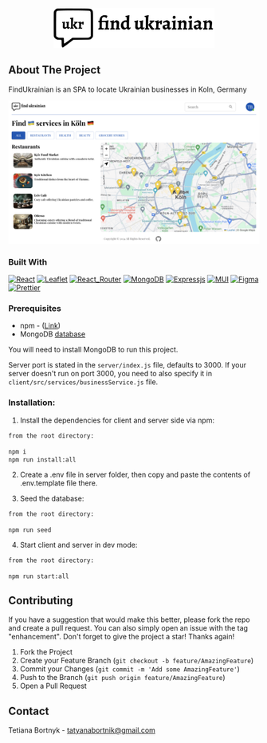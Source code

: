 <!-- PROJECT LOGO -->
<br />
<div align="center">
  <a href="https://github.com/tatyanabortnik/FindUkrainian">
    <img src="client/public/logo.png" alt="Logo" height="80">
  </a>
</div>

## About The Project

FindUkrainian is an SPA to locate Ukrainian businesses in Koln, Germany

![FindUkrainian Screen Shot][product-screenshot]

### Built With

[![React][React]][React_URL]
[![Leaflet][Leaflet]][Leaflet_URL]
[![React_Router][React_Router]][React_Router_URL]
[![MongoDB][MongoDB]][MongoDB_URL]
[![Expressjs][Expressjs]][Expressjs_URL]
[![MUI][MUI]][MUI_URL]
[![Figma][Figma]][Figma_URL]
[![Prettier][Prettier]](https://prettier.io/)

### Prerequisites

- npm - ([Link](https://docs.npmjs.com/downloading-and-installing-node-js-and-npm))
- MongoDB [database](https://www.mongodb.com/docs/manual/administration/install-community/)

You will need to install MongoDB to run this project.

Server port is stated in the `server/index.js` file, defaults to 3000. If your server doesn't run on port 3000, you need to also specify it in `client/src/services/businessService.js` file.

### Installation:

1. Install the dependencies for client and server side via npm:

```
from the root directory:

npm i
npm run install:all
```

2. Create a .env file in server folder, then copy and paste the contents of .env.template file there.

3. Seed the database:

```
from the root directory:

npm run seed
```

4. Start client and server in dev mode:

```
from the root directory:

npm run start:all
```

## Contributing

If you have a suggestion that would make this better, please fork the repo and create a pull request. You can also simply open an issue with the tag "enhancement".
Don't forget to give the project a star! Thanks again!

1. Fork the Project
2. Create your Feature Branch (`git checkout -b feature/AmazingFeature`)
3. Commit your Changes (`git commit -m 'Add some AmazingFeature'`)
4. Push to the Branch (`git push origin feature/AmazingFeature`)
5. Open a Pull Request

## Contact

Tetiana Bortnyk - tatyanabortnik@gmail.com

<!-- MARKDOWN LINKS & IMAGES -->
<!-- https://www.markdownguide.org/basic-syntax/#reference-style-links -->

[product-screenshot]: client/public/image-1.png
[Prettier]: https://img.shields.io/badge/prettier-1A2C34?style=for-the-badge&logo=prettier&logoColor=F7BA3E
[Leaflet]: https://a11ybadges.com/badge?logo=leaflet
[Leaflet_URL]: https://leafletjs.com/
[MongoDB]: https://img.shields.io/badge/MongoDB-%234ea94b.svg?style=for-the-badge&logo=mongodb&logoColor=white
[MongoDB_URL]: https://www.mongodb.com/docs/
[React]: https://img.shields.io/badge/react-%2320232a.svg?style=for-the-badge&logo=react&logoColor=%2361DAFB
[React_URL]: https://react.dev/
[React_Router]: https://img.shields.io/badge/React_Router-CA4245?style=for-the-badge&logo=react-router&logoColor=white
[React_Router_URL]: https://www.npmjs.com/package/react-router-dom
[Expressjs]: https://img.shields.io/badge/express.js-%23404d59.svg?style=for-the-badge&logo=express&logoColor=%2361DAFB
[Expressjs_URL]: https://expressjs.com/
[MUI]: https://img.shields.io/badge/MUI-%230081CB.svg?style=for-the-badge&logo=mui&logoColor=white
[MUI_URL]: https://mui.com/
[Figma]: https://img.shields.io/badge/figma-%23F24E1E.svg?style=for-the-badge&logo=figma&logoColor=white
[Figma_URL]: https://www.figma.com/
